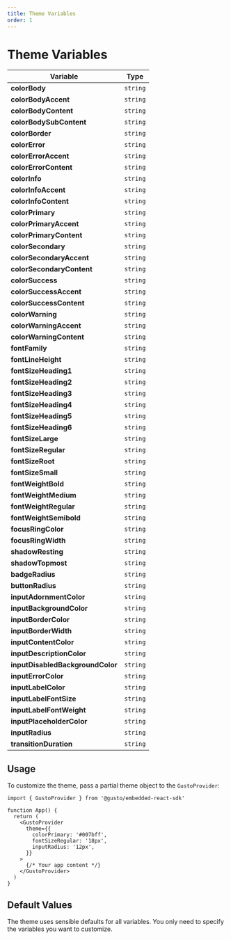 ```yaml
---
title: Theme Variables
order: 1
---
```


# Theme Variables

| Variable                         | Type     |
| -------------------------------- | -------- |
| **colorBody**                    | `string` |
| **colorBodyAccent**              | `string` |
| **colorBodyContent**             | `string` |
| **colorBodySubContent**          | `string` |
| **colorBorder**                  | `string` |
| **colorError**                   | `string` |
| **colorErrorAccent**             | `string` |
| **colorErrorContent**            | `string` |
| **colorInfo**                    | `string` |
| **colorInfoAccent**              | `string` |
| **colorInfoContent**             | `string` |
| **colorPrimary**                 | `string` |
| **colorPrimaryAccent**           | `string` |
| **colorPrimaryContent**          | `string` |
| **colorSecondary**               | `string` |
| **colorSecondaryAccent**         | `string` |
| **colorSecondaryContent**        | `string` |
| **colorSuccess**                 | `string` |
| **colorSuccessAccent**           | `string` |
| **colorSuccessContent**          | `string` |
| **colorWarning**                 | `string` |
| **colorWarningAccent**           | `string` |
| **colorWarningContent**          | `string` |
| **fontFamily**                   | `string` |
| **fontLineHeight**               | `string` |
| **fontSizeHeading1**             | `string` |
| **fontSizeHeading2**             | `string` |
| **fontSizeHeading3**             | `string` |
| **fontSizeHeading4**             | `string` |
| **fontSizeHeading5**             | `string` |
| **fontSizeHeading6**             | `string` |
| **fontSizeLarge**                | `string` |
| **fontSizeRegular**              | `string` |
| **fontSizeRoot**                 | `string` |
| **fontSizeSmall**                | `string` |
| **fontWeightBold**               | `string` |
| **fontWeightMedium**             | `string` |
| **fontWeightRegular**            | `string` |
| **fontWeightSemibold**           | `string` |
| **focusRingColor**               | `string` |
| **focusRingWidth**               | `string` |
| **shadowResting**                | `string` |
| **shadowTopmost**                | `string` |
| **badgeRadius**                  | `string` |
| **buttonRadius**                 | `string` |
| **inputAdornmentColor**          | `string` |
| **inputBackgroundColor**         | `string` |
| **inputBorderColor**             | `string` |
| **inputBorderWidth**             | `string` |
| **inputContentColor**            | `string` |
| **inputDescriptionColor**        | `string` |
| **inputDisabledBackgroundColor** | `string` |
| **inputErrorColor**              | `string` |
| **inputLabelColor**              | `string` |
| **inputLabelFontSize**           | `string` |
| **inputLabelFontWeight**         | `string` |
| **inputPlaceholderColor**        | `string` |
| **inputRadius**                  | `string` |
| **transitionDuration**           | `string` |

## Usage

To customize the theme, pass a partial theme object to the `GustoProvider`:

```tsx
import { GustoProvider } from '@gusto/embedded-react-sdk'

function App() {
  return (
    <GustoProvider
      theme={{
        colorPrimary: '#007bff',
        fontSizeRegular: '18px',
        inputRadius: '12px',
      }}
    >
      {/* Your app content */}
    </GustoProvider>
  )
}
```

## Default Values

The theme uses sensible defaults for all variables. You only need to specify the variables you want to customize.
